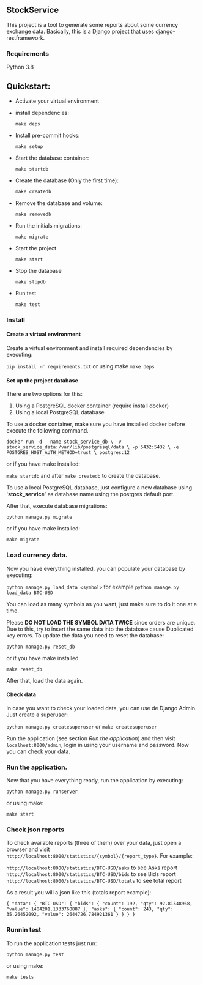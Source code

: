 ## StockService
This project is a tool to generate some reports about some currency exchange data.
Basically, this is a Django project that uses django-restframework.

### Requirements

Python 3.8

## Quickstart:

* Activate your virtual environment

* install dependencies:

    ``make deps``

* Install pre-commit hooks:

    ``make setup``

* Start the database container:

    ``make startdb``

* Create the database (Only the first time):

    ``make createdb``

* Remove the database and volume:

    ``make removedb``

* Run the initials migrations:

    ``make migrate``

* Start the project

    ``make start``

* Stop the database

    ``make stopdb``

* Run test

    ``make test``

### Install
#### Create a virtual environment
Create a virtual environment and install required dependencies by executing:

`pip install -r requirements.txt` or using make `make deps`

#### Set up the project database
There are two options for this:

1. Using a PostgreSQL docker container (require install docker)
2. Using a local PostgreSQL database

To use a docker container, make sure you have installed docker before execute the
following command.

`docker run -d --name stock_service_db \
      -v stock_service_data:/var/lib/postgresql/data \
      -p 5432:5432 \
      -e POSTGRES_HOST_AUTH_METHOD=trust \
      postgres:12`

or if you have make installed:

`make startdb` and after `make createdb` to create the database.

To use a local PostgreSQL database, just configure a new database using '**stock_service**' as database
name using the postgres default port.

After that, execute database migrations:

`python manage.py migrate`

or if you have make installed:

`make migrate`

### Load currency data.
Now you have everything installed, you can populate your database by executing:

`python manage.py load_data <symbol>` for example `python manage.py load_data BTC-USD`

You can load as many symbols as you want, just make sure to do it one at a time.

Please **DO NOT LOAD THE SYMBOL DATA TWICE** since orders are unique. Due to this, try
to insert the same data into the database cause Duplicated key errors.
To update the data you need to reset the database:

`python manage.py reset_db`

or if you have make installed

`make reset_db`

After that, load the data again.

#### Check data
In case you want to check your loaded data, you can use de Django Admin.
Just create a superuser:

`python manage.py createsuperuser` or `make createsuperuser`

Run the application (see section _Run the application_) and then visit `localhost:8000/admin`,
login in using your username and password. Now you can check your data.

### Run the application.
Now that you have everything ready, run the application by executing:

`python manage.py runserver`

or using make:

`make start`

### Check json reports
To check available reports (three of them) over your data, just open a browser and visit
`http://localhost:8000/statistics/{symbol}/{report_type}`. For example:

`http://localhost:8000/statistics/BTC-USD/asks` to see Asks report
`http://localhost:8000/statistics/BTC-USD/bids` to see Bids report
`http://localhost:8000/statistics/BTC-USD/totals` to see total report

As a result you will a json like this (totals report example):

`{
    "data": {
        "BTC-USD": {
            "bids": {
                "count": 192,
                "qty": 92.81548968,
                "value": 1404201.1333760887
            },
            "asks": {
                "count": 243,
                "qty": 35.26452092,
                "value": 2644726.784921361
            }
        }
    }
}`

### Runnin test
To run the application tests just run:

`python manage.py test `

or using make:

`make tests`
